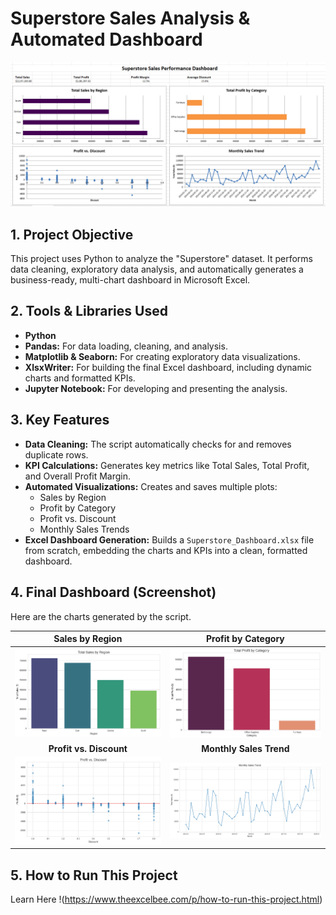 # Superstore Sales Analysis & Automated Dashboard

![Screenshot of the final Excel Dashboard](https://github.com/mrdhumaltushar/Superstore-Analysis-Project/blob/main/Dashboard%20Image.png)

## 1. Project Objective

This project uses Python to analyze the "Superstore" dataset. It performs data cleaning, exploratory data analysis, and automatically generates a business-ready, multi-chart dashboard in Microsoft Excel.

## 2. Tools & Libraries Used

* **Python**
* **Pandas:** For data loading, cleaning, and analysis.
* **Matplotlib & Seaborn:** For creating exploratory data visualizations.
* **XlsxWriter:** For building the final Excel dashboard, including dynamic charts and formatted KPIs.
* **Jupyter Notebook:** For developing and presenting the analysis.

## 3. Key Features

* **Data Cleaning:** The script automatically checks for and removes duplicate rows.
* **KPI Calculations:** Generates key metrics like Total Sales, Total Profit, and Overall Profit Margin.
* **Automated Visualizations:** Creates and saves multiple plots:
    * Sales by Region
    * Profit by Category
    * Profit vs. Discount
    * Monthly Sales Trends
* **Excel Dashboard Generation:** Builds a `Superstore_Dashboard.xlsx` file from scratch, embedding the charts and KPIs into a clean, formatted dashboard.

## 4. Final Dashboard (Screenshot)

Here are the charts generated by the script.

| Sales by Region                               | Profit by Category                                |
| :--------------------------------------------: | :-----------------------------------------------: |
| ![Sales by Region](https://github.com/mrdhumaltushar/Superstore-Analysis-Project/blob/main/Image%204.png)        | ![Profit by Category](https://github.com/mrdhumaltushar/Superstore-Analysis-Project/blob/main/Image%203.png)     |
| **Profit vs. Discount** | **Monthly Sales Trend** |
| ![Profit vs. Discount](https://github.com/mrdhumaltushar/Superstore-Analysis-Project/blob/main/Image%202.png) | ![Monthly Sales Trend](https://github.com/mrdhumaltushar/Superstore-Analysis-Project/blob/main/Image%201.png) |

## 5. How to Run This Project

Learn Here !(https://www.theexcelbee.com/p/how-to-run-this-project.html)
